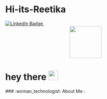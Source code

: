 # Hi-its-Reetika
<div id ="badges">
  <a href="https://www.linkedin.com/in/reetikan/">
<img src = "https://img.shields.io/badge/LinkedIn-blue?style=for-the-badge&logo=linkedin&logoColor=white" alt="LinkedIn Badge"/>    
  </a>
  <img src="https://komarev.com/ghpvc/?username=Nreetika&style=flat-square&color=blue" alt=""/>
</div>
<div id="header" align="center">
  <img src="https://media.giphy.com/media/M9gbBd9nbDrOTu1Mqx/giphy.gif" width="100"/>
</div>
<h1>
  hey there
  <img src="https://media.giphy.com/media/hvRJCLFzcasrR4ia7z/giphy.gif" width="30px"/>
</h1>
### :woman_technologist: About Me :
